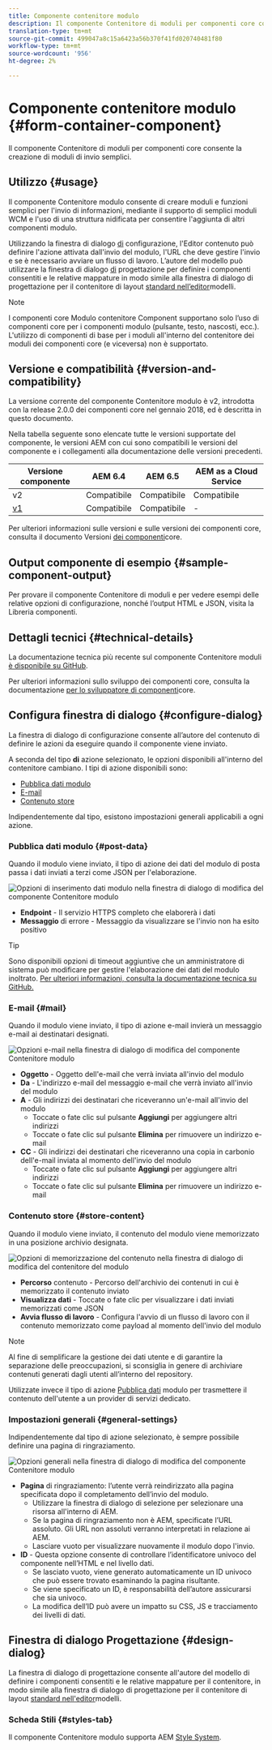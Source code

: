 ```yaml
---
title: Componente contenitore modulo
description: Il componente Contenitore di moduli per componenti core consente la creazione di moduli di invio semplici.
translation-type: tm+mt
source-git-commit: 499047a8c15a6423a56b370f41fd020740481f80
workflow-type: tm+mt
source-wordcount: '956'
ht-degree: 2%

---
```



# Componente contenitore modulo {#form-container-component}

Il componente Contenitore di moduli per componenti core consente la creazione di moduli di invio semplici.

## Utilizzo {#usage}

Il componente Contenitore modulo consente di creare moduli e funzioni semplici per l&#39;invio di informazioni, mediante il supporto di semplici moduli WCM e l&#39;uso di una struttura nidificata per consentire l&#39;aggiunta di altri componenti modulo.

Utilizzando la finestra di dialogo [di](#configure-dialog) configurazione, l&#39;Editor contenuto può definire l&#39;azione attivata dall&#39;invio del modulo, l&#39;URL che deve gestire l&#39;invio e se è necessario avviare un flusso di lavoro. L’autore del modello può utilizzare la finestra di dialogo [di](#design-dialog) progettazione per definire i componenti consentiti e le relative mappature in modo simile alla finestra di dialogo di progettazione per il contenitore di layout [standard nell’editor](https://docs.adobe.com/content/help/en/experience-manager-cloud-service/sites/authoring/features/templates.html)modelli.

>[!NOTE]
>
>I componenti core Modulo contenitore Component supportano solo l’uso di componenti core per i componenti modulo (pulsante, testo, nascosti, ecc.). L&#39;utilizzo di componenti [](https://docs.adobe.com/content/help/en/experience-manager-65/authoring/siteandpage/default-components-foundation.html) di base per i moduli all&#39;interno del contenitore dei moduli dei componenti core (e viceversa) non è supportato.

## Versione e compatibilità {#version-and-compatibility}

La versione corrente del componente Contenitore modulo è v2, introdotta con la release 2.0.0 dei componenti core nel gennaio 2018, ed è descritta in questo documento.

Nella tabella seguente sono elencate tutte le versioni supportate del componente, le versioni AEM con cui sono compatibili le versioni del componente e i collegamenti alla documentazione delle versioni precedenti.

| Versione componente | AEM 6.4   | AEM 6.5 | AEM as a Cloud Service |
|--- |--- |--- |---|
| v2 | Compatibile | Compatibile | Compatibile |
| [v1](/help/components/v1/form-container-v1.md) | Compatibile | Compatibile | - |

Per ulteriori informazioni sulle versioni e sulle versioni dei componenti core, consulta il documento Versioni [dei componenti](/help/versions.md)core.

## Output componente di esempio {#sample-component-output}

Per provare il componente Contenitore di moduli e per vedere esempi delle relative opzioni di configurazione, nonché l’output HTML e JSON, visita la Libreria [](https://adobe.com/go/aem_cmp_library_form_container)componenti.

## Dettagli tecnici {#technical-details}

La documentazione tecnica più recente sul componente Contenitore moduli [è disponibile su GitHub](https://adobe.com/go/aem_cmp_tech_form_container_v2).

Per ulteriori informazioni sullo sviluppo dei componenti core, consulta la documentazione [per lo sviluppatore di componenti](/help/developing/overview.md)core.

## Configura finestra di dialogo {#configure-dialog}

La finestra di dialogo di configurazione consente all’autore del contenuto di definire le azioni da eseguire quando il componente viene inviato.

A seconda del tipo **di** azione selezionato, le opzioni disponibili all&#39;interno del contenitore cambiano. I tipi di azione disponibili sono:

* [Pubblica dati modulo](#post-data)
* [E-mail](#mail)
* [Contenuto store](#store-content)

Indipendentemente dal tipo, esistono impostazioni [](#general-settings) generali applicabili a ogni azione.

### Pubblica dati modulo {#post-data}

Quando il modulo viene inviato, il tipo di azione dei dati del modulo di posta passa i dati inviati a terzi come JSON per l&#39;elaborazione.

![Opzioni di inserimento dati modulo nella finestra di dialogo di modifica del componente Contenitore modulo](/help/assets/form-container-edit-post.png)

* **Endpoint** - Il servizio HTTPS completo che elaborerà i dati
* **Messaggio** di errore - Messaggio da visualizzare se l&#39;invio non ha esito positivo

>[!TIP]
>Sono disponibili opzioni di timeout aggiuntive che un amministratore di sistema può modificare per gestire l&#39;elaborazione dei dati del modulo inoltrato. [Per ulteriori informazioni, consulta la documentazione tecnica su GitHub.](https://github.com/adobe/aem-core-wcm-components/tree/master/content/src/content/jcr_root/apps/core/wcm/components/form/actions/rpc)

### E-mail {#mail}

Quando il modulo viene inviato, il tipo di azione e-mail invierà un messaggio e-mail ai destinatari designati.

![Opzioni e-mail nella finestra di dialogo di modifica del componente Contenitore modulo](/help/assets/form-container-edit-mail.png)

* **Oggetto** - Oggetto dell&#39;e-mail che verrà inviata all&#39;invio del modulo
* **Da** - L&#39;indirizzo e-mail del messaggio e-mail che verrà inviato all&#39;invio del modulo
* **A** - Gli indirizzi dei destinatari che riceveranno un&#39;e-mail all&#39;invio del modulo
   * Toccate o fate clic sul pulsante **Aggiungi** per aggiungere altri indirizzi
   * Toccate o fate clic sul pulsante **Elimina** per rimuovere un indirizzo e-mail
* **CC** - Gli indirizzi dei destinatari che riceveranno una copia in carbonio dell&#39;e-mail inviata al momento dell&#39;invio del modulo
   * Toccate o fate clic sul pulsante **Aggiungi** per aggiungere altri indirizzi
   * Toccate o fate clic sul pulsante **Elimina** per rimuovere un indirizzo e-mail

### Contenuto store {#store-content}

Quando il modulo viene inviato, il contenuto del modulo viene memorizzato in una posizione archivio designata.

![Opzioni di memorizzazione del contenuto nella finestra di dialogo di modifica del contenitore del modulo](/help/assets/form-container-edit-store.png)

* **Percorso** contenuto - Percorso dell&#39;archivio dei contenuti in cui è memorizzato il contenuto inviato
* **Visualizza dati** - Toccate o fate clic per visualizzare i dati inviati memorizzati come JSON
* **Avvia flusso di lavoro** - Configura l&#39;avvio di un flusso di lavoro con il contenuto memorizzato come payload al momento dell&#39;invio del modulo

>[!NOTE]
>
>Al fine di semplificare la gestione dei dati utente e di garantire la separazione delle preoccupazioni, si sconsiglia in genere di archiviare contenuti generati dagli utenti all’interno del repository.
>
>Utilizzate invece il tipo di azione [Pubblica dati](#post-data) modulo per trasmettere il contenuto dell&#39;utente a un provider di servizi dedicato.

### Impostazioni generali {#general-settings}

Indipendentemente dal tipo di azione selezionato, è sempre possibile definire una pagina di ringraziamento.

![Opzioni generali nella finestra di dialogo di modifica del componente Contenitore modulo](/help/assets/form-container-edit-general.png)

* **Pagina** di ringraziamento: l’utente verrà reindirizzato alla pagina specificata dopo il completamento dell’invio del modulo.
   * Utilizzare la finestra di dialogo di selezione per selezionare una risorsa all&#39;interno di AEM.
   * Se la pagina di ringraziamento non è AEM, specificate l’URL assoluto. Gli URL non assoluti verranno interpretati in relazione ai AEM.
   * Lasciare vuoto per visualizzare nuovamente il modulo dopo l&#39;invio.
* **ID** - Questa opzione consente di controllare l’identificatore univoco del componente nell’HTML e nel livello [](/help/developing/data-layer/overview.md)dati.
   * Se lasciato vuoto, viene generato automaticamente un ID univoco che può essere trovato esaminando la pagina risultante.
   * Se viene specificato un ID, è responsabilità dell’autore assicurarsi che sia univoco.
   * La modifica dell’ID può avere un impatto su CSS, JS e tracciamento dei livelli di dati.

## Finestra di dialogo Progettazione {#design-dialog}

La finestra di dialogo di progettazione consente all&#39;autore del modello di definire i componenti consentiti e le relative mappature per il contenitore, in modo simile alla finestra di dialogo di progettazione per il contenitore di layout [standard nell&#39;editor](https://docs.adobe.com/content/help/en/experience-manager-cloud-service/sites/authoring/features/templates.html)modelli.

### Scheda Stili {#styles-tab}

Il componente Contenitore modulo supporta AEM [Style System](/help/get-started/authoring.md#component-styling).
